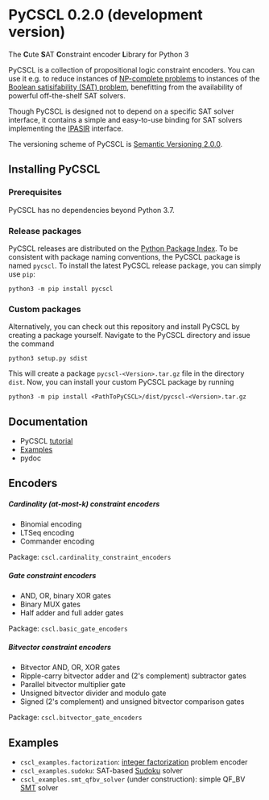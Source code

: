 # PyCSCL 0.2.0 (development version)
The <b>C</b>ute <b>S</b>AT <b>C</b>onstraint encoder <b>L</b>ibrary for Python 3

PyCSCL is a collection of propositional logic constraint encoders. You can use it
e.g. to reduce instances of
[NP-complete problems](https://en.wikipedia.org/wiki/NP-completeness) to instances
of the
[Boolean satisifability (SAT) problem](https://en.wikipedia.org/wiki/Boolean_satisfiability_problem),
benefitting from the availability of powerful off-the-shelf SAT
solvers.

Though PyCSCL is designed not to depend on a specific SAT solver interface,
it contains a simple and easy-to-use binding for
SAT solvers implementing the 
[IPASIR](https://github.com/biotomas/ipasir) interface.

The versioning scheme of PyCSCL is [Semantic Versioning 2.0.0](https://semver.org).

## Installing PyCSCL

### Prerequisites

PyCSCL has no dependencies beyond Python 3.7.

### Release packages

PyCSCL releases are distributed on the [Python Package Index](https://pypi.org/project/pycscl/).
To be consistent with package naming conventions, the PyCSCL package is named `pycscl`.
To install the latest PyCSCL release package, you can simply use `pip`:

```
python3 -m pip install pycscl
```

### Custom packages

Alternatively, you can check out this repository and install PyCSCL
by creating a package yourself. Navigate to the PyCSCL directory and issue the command

```
python3 setup.py sdist 
```

This will create a package `pycscl-<Version>.tar.gz` file in the
directory `dist`. Now, you can install your custom PyCSCL package 
by running

```
python3 -m pip install <PathToPyCSCL>/dist/pycscl-<Version>.tar.gz
```

## Documentation

* PyCSCL [tutorial](Tutorial.md)
* [Examples](#examples)
* pydoc

## Encoders

##### Cardinality (at-most-k) constraint encoders
- Binomial encoding
- LTSeq encoding
- Commander encoding

Package: `cscl.cardinality_constraint_encoders`

##### Gate constraint encoders
- AND, OR, binary XOR gates
- Binary MUX gates
- Half adder and full adder gates

Package: `cscl.basic_gate_encoders`

##### Bitvector constraint encoders
- Bitvector AND, OR, XOR gates
- Ripple-carry bitvector adder and (2's complement) subtractor gates
- Parallel bitvector multiplier gate
- Unsigned bitvector divider and modulo gate
- Signed (2's complement) and unsigned bitvector comparison gates

Package: `cscl.bitvector_gate_encoders`

## Examples
- `cscl_examples.factorization`: [integer factorization](https://en.wikipedia.org/wiki/Integer_factorization) problem encoder
- `cscl_examples.sudoku`: SAT-based [Sudoku](https://en.wikipedia.org/wiki/Sudoku) solver
- `cscl_examples.smt_qfbv_solver` (under construction): simple QF_BV
  [SMT](https://en.wikipedia.org/wiki/Satisfiability_modulo_theories) solver
